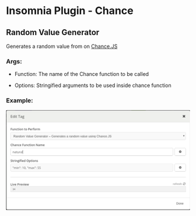 # Insomnia Plugin - Chance
## Random Value Generator

Generates a random value from on [Chance.JS](http://chancejs.com/)

### Args:
- Function: The name of the Chance function to be called

- Options: Stringified arguments to be used inside chance function

### Example:

![Screenshot](/readme-preview.png?raw=true)
